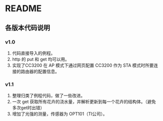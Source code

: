 # README

## 各版本代码说明

### v1.0

1. 代码直接导入的例程。
2. http 的 put 和 get 均可以用。
3. 实现了CC3200 在 AP 模式下通过网页配置 CC3200 作为 STA 模式时所要连接的路由器的配置信息。

### v1.1

1. 整理归类了例程代码，做了一些改进。
2. 一次 get 获取所有花卉的浇水量，并解析更新到每一个花卉的结构体。（避免多次get时出错）
3. 增加了光强的测量，传感器为 OPT101（TI公司）。